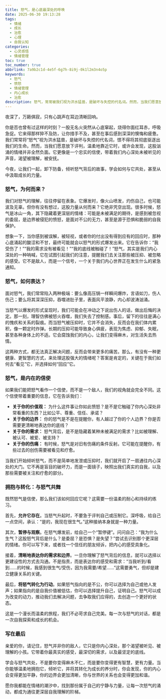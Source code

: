 ```yaml
---
title: 怒气，是心底最深处的呼唤
date: 2025-06-30 19:13:28
tags:
  - 情绪
  - 成长
  - 治愈
  - 心理
  - 自我认知
categories:
  - 心灵感悟
  - 情绪管理
toc: true
toc_number: true
abbrlink: 7a9b2c1d-4e5f-6g7h-8i9j-0k1l2m3n4o5p
keywords:
  - 怒气
  - 愤怒
  - 情绪管理
  - 内心成长
  - 治愈
description: 怒气，常常被我们视为洪水猛兽，是破坏与失控的代名词。然而，当我们愿意放下评判，温柔地靠近它时，或许会发现，这股汹涌的情绪并非全然负面。它更像是一个忠实的信使，带着我们内心深处未被听见的声音，渴望被理解，被安抚。今夜，让我们一起，卸下防备，倾听怒气背后的故事，学会如何与它共处，甚至从中汲取成长的力量。
---
```


夜深了，万籁俱寂，只有心跳声在耳边清晰回响。

你是否也曾有过这样的时刻？一股无名火突然从心底窜起，烧得你面红耳赤，呼吸急促。它来得那样猝不及防，让你措手不及，甚至在事后感到深深的懊悔和疲惫。我们常常将“怒气”视为洪水猛兽，是破坏与失控的代名词，恨不得将其彻底驱逐出我们的生命。然而，当我们愿意放下评判，温柔地靠近它时，或许会发现，这股汹涌的情绪并非全然负面。它更像是一个忠实的信使，带着我们内心深处未被听见的声音，渴望被理解，被安抚。

今夜，让我们一起，卸下防备，倾听怒气背后的故事，学会如何与它共处，甚至从中汲取成长的力量。

### 怒气，为何而来？

我们对怒气的理解，往往停留在表象。它爆发时，像火山喷发，灼伤自己，也可能波及无辜。但你有没有想过，这股力量从何而来？它绝非凭空出现。很多时候，怒气是冰山一角，其下隐藏着更深层的情绪：可能是未被满足的期待，是感到被忽视的委屈，是边界被侵犯的愤怒，是面对不公的无力，甚至是源于恐惧和脆弱的自我保护。

想象一下，当你感到被误解，被轻视，或者你的付出没有得到应有的回应时，那种心底涌起的酸涩和不甘，最终可能就会以怒气的形式爆发出来。它在告诉你：“我受伤了！”“我的需求没有被看见！”“我的底线被触碰了！”怒气，其实是我们内心深处的一种呐喊，它在试图引起我们的注意，提醒我们去关注那些被压抑、被忽略的感受。它不是敌人，而是一个信号，一个关于我们内心世界正在发生什么的紧急通知。

### 怒气，如何表达？

面对怒气，我们常常陷入两种极端：要么像高压锅一样瞬间爆炸，言语如刀，伤人伤己；要么将其深深压抑，吞噬进肚子里，表面风平浪静，内心却波涛汹涌。

当怒气以爆发的形式呈现时，我们可能会在冲动之下说出伤人的话，做出后悔的决定。那一刻，理智仿佛被怒火吞噬，我们失去了控制感。事后，留下的往往是满心的愧疚和关系的裂痕。而当怒气被压抑时，它并不会消失，反而会在我们体内累积，像一颗定时炸弹。长期的压抑可能导致身心俱疲，表现为焦虑、抑郁、失眠，甚至各种身体上的不适。它会腐蚀我们的内心，让我们变得麻木，对生活失去热情。

这两种方式，都无法真正解决问题，反而会带来更多的痛苦。那么，有没有一种更健康、更智慧的方式，来处理这股强大的情绪呢？答案是肯定的，关键在于我们如何去“看见”它，并选择如何“回应”它。

### 怒气，是内在的信使

如果我们能把怒气看作一个信使，而不是一个敌人，我们的视角就会完全不同。这个信使带着重要的信息，它在告诉我们：

*   **关于你的价值观：** 为什么这件事让你如此愤怒？是不是它触碰了你内心深处非常看重的东西？比如公平、尊重、信任、承诺？
*   **关于你的边界：** 你的怒气是不是在提醒你，有人越过了你的个人边界？你是否需要更清晰地表达你的底线？
*   **关于你的需求：** 怒气背后，是不是隐藏着某种未被满足的需求？比如被理解、被认可、被爱、被支持？
*   **关于你的伤痛：** 有时候，怒气是对旧有伤痛的条件反射。它可能在提醒你，有些过去的创伤需要被看见和疗愈。

当我们开始倾听怒气，而不是简单地发泄或压抑时，我们就开启了一扇通往内心深处的大门。它不再是盲目的破坏力，而是一面镜子，映照出我们真实的自我，以及那些需要被关注和疗愈的部分。

### 拥抱与转化：与怒气共舞

既然怒气是信使，那么我们该如何回应它呢？这需要一份温柔的耐心和持续的练习。

首先，**允许它存在**。当怒气升起时，不要急于评判自己或压制它。深呼吸，给自己一点空间，承认：“是的，我现在很生气。”这种接纳本身就是一种力量。

其次，**暂停与观察**。在怒气爆发前，给自己一个“暂停键”。问问自己：“我为什么生气？这股怒气背后是什么？是委屈？是恐惧？是失望？”尝试去识别那个更深层的情绪。你可以写下来，或者找一个信任的朋友倾诉，把内心的感受具象化。

接着，**清晰地表达你的需求和边界**。一旦你理解了怒气背后的信息，就可以选择以更建设性的方式去沟通。不是指责，而是表达你的感受和需求：“当我听到/看到……的时候，我感到很生气/受伤，因为我需要/希望……”这需要勇气，但却是建立健康关系的关键。

最后，**将怒气转化为行动**。如果怒气指向的是不公，你可以选择为自己或他人发声；如果指向的是自我价值被低估，你可以选择提升自己，证明自己。怒气可以成为改变的动力，推动我们去解决问题，去争取我们应得的，去创造一个更好的状态。

这是一个漫长而温柔的旅程，我们不必苛求自己完美。每一次与怒气的对话，都是一次自我探索和成长的机会。

### 写在最后

亲爱的你，请记住，怒气并非你的敌人，它只是你内心深处，那个渴望被听见、被理解的小孩。它带着你最真实的感受，最深切的需求，以及最坚定的底线。

学会与怒气共处，不是要你变得麻木不仁，而是要你变得更有智慧，更有力量。当你能够温柔地拥抱它，倾听它，并将其转化为成长的养分时，你会发现，你的内心会变得更加平静，你的边界会更加清晰，你与世界的关系也会变得更加和谐。

愿你我都能在情绪的潮汐中，找到那份属于自己的宁静与力量，让每一次怒气的涌动，都成为通往更深层自我理解的阶梯。